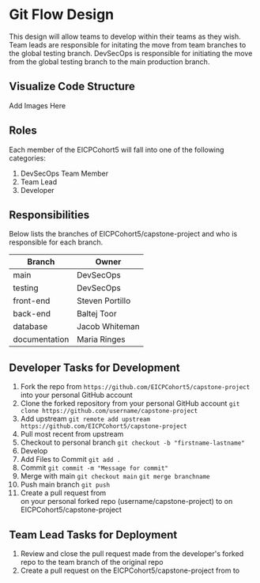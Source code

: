 # Git Flow Design
This design will allow teams to develop within their teams as they wish.
Team leads are responsible for initating the move from team branches to the global testing branch.
DevSecOps is responsible for initiating the move from the global testing branch to the main production branch.

## Visualize Code Structure
Add Images Here

## Roles
Each member of the EICPCohort5 will fall into one of the following categories:
1. DevSecOps Team Member
2. Team Lead
3. Developer

## Responsibilities
Below lists the branches of EICPCohort5/capstone-project and who is responsible for each branch.

| Branch | Owner |
| ------ | ------ |
| main | DevSecOps |
| testing | DevSecOps |
| front-end | Steven Portillo |
| back-end | Baltej Toor |
| database | Jacob Whiteman |
| documentation | Maria Ringes |

## Developer Tasks for Development
1. Fork the repo from `https://github.com/EICPCohort5/capstone-project` into your personal GitHub account
2. Clone the forked repository from your personal GitHub account
    `git clone https://github.com/username/capstone-project`
3. Add upstream
    `git remote add upstream https://github.com/EICPCohort5/capstone-project`
4. Pull most recent from upstream
5. Checkout to personal branch
    `git checkout -b "firstname-lastname"`
6. Develop
7. Add Files to Commit
    `git add .`
8. Commit
    `git commit -m "Message for commit"`
9. Merge with main
    `git checkout main`
    `git merge branchname`
10. Push main branch
    `git push`
11. Create a pull request from <main> on your personal forked repo (username/capstone-project) to <teambranch> on EICPCohort5/capstone-project



## Team Lead Tasks for Deployment
1. Review and close the pull request made from the developer's forked repo to the team branch of the original repo
2. Create a pull request on the EICPCohort5/capstone-project from <teambranch> to <testingbranch>